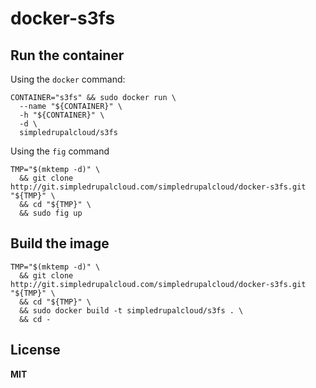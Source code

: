 # docker-s3fs

## Run the container

Using the `docker` command:

    CONTAINER="s3fs" && sudo docker run \
      --name "${CONTAINER}" \
      -h "${CONTAINER}" \
      -d \
      simpledrupalcloud/s3fs
      
Using the `fig` command

    TMP="$(mktemp -d)" \
      && git clone http://git.simpledrupalcloud.com/simpledrupalcloud/docker-s3fs.git "${TMP}" \
      && cd "${TMP}" \
      && sudo fig up

## Build the image

    TMP="$(mktemp -d)" \
      && git clone http://git.simpledrupalcloud.com/simpledrupalcloud/docker-s3fs.git "${TMP}" \
      && cd "${TMP}" \
      && sudo docker build -t simpledrupalcloud/s3fs . \
      && cd -

## License

**MIT**
